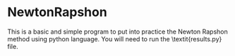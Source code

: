 # NewtonRapshon
This is a basic and simple program to put into practice the Newton Rapshon method using python language. You will need to run the \textit{results.py} file.
